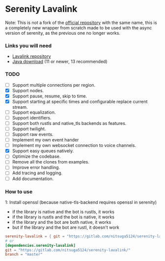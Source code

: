 # Serenity Lavalink
Note: This is not a fork of the [official repository](https://github.com/serenity-rs/serenity-lavalink) with the same name, this is a completely new wrapper from scratch made to be used with the async version of serenity, as the previous one no longer works.

### Links you will need
- [Lavalink repository](https://github.com/Frederikam/Lavalink)
- [Java download](https://jdk.java.net/archive/) (11 or newer, 13 recommended)

### TODO
- [ ] Support multiple connections per region.
- [X] Support nodes.
- [X] Support pause, resume, skip to time.
- [X] Support starting at specific times and configurable replace current stream.
- [ ] Support equalization.
- [ ] Support identifiers.
- [ ] Support both rustls and native_tls backends as features.
- [ ] Support twilight.
- [ ] Support raw events.
- [ ] Implement my own event hander
- [ ] Implement my own websocket connection to voice channels.
- [X] Support easy queues natively.
- [ ] Optimize the codebase.
- [ ] Remove all the clones from examples.
- [ ] Improve error handling.
- [ ] Add tracing and logging.
- [ ] Add documentation.

### How to use

1: Install openssl (because native-tls-backend requires openssl in serenity)
- if the library is native and the bot is rustls, it works
- if the library is rustls and the bot is native, it works
- if the library and the bot are both native, it works
- but if the library and  the bot are rustl, it doesn't work


```toml
serenity-lavalink = { git = "https://gitlab.com/nitsuga5124/serenity-lavalink/", branch = "master" }
# or
[dependencies.serenity-lavalink]
git = "https://gitlab.com/nitsuga5124/serenity-lavalink/"
branch = "master"
```
